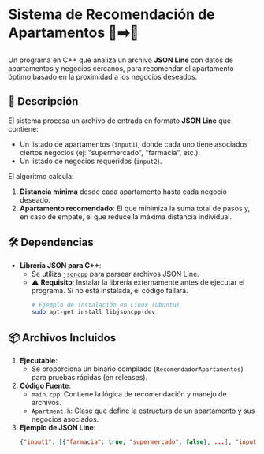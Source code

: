 # Sistema de Recomendación de Apartamentos 🏢➡️🛒

Un programa en C++ que analiza un archivo **JSON Line** con datos de apartamentos y negocios cercanos, para recomendar el apartamento óptimo basado en la proximidad a los negocios deseados.

## 📌 Descripción

El sistema procesa un archivo de entrada en formato **JSON Line** que contiene:
- Un listado de apartamentos (`input1`), donde cada uno tiene asociados ciertos negocios (ej: "supermercado", "farmacia", etc.).
- Un listado de negocios requeridos (`input2`). 

El algoritmo calcula:
1. **Distancia mínima** desde cada apartamento hasta cada negocio deseado.
2. **Apartamento recomendado**: El que minimiza la suma total de pasos y, en caso de empate, el que reduce la máxima distancia individual.

## 🛠️ Dependencias

- **Librería JSON para C++**: 
  - Se utiliza [`jsoncpp`](https://github.com/open-source-parsers/jsoncpp) para parsear archivos JSON Line.
  - ⚠️ **Requisito**: Instalar la librería externamente antes de ejecutar el programa. Si no está instalada, el código fallará.
    ```bash
    # Ejemplo de instalación en Linux (Ubuntu)
    sudo apt-get install libjsoncpp-dev
    ```

## 📦 Archivos Incluidos

1. **Ejecutable**: 
   - Se proporciona un binario compilado (`RecomendadorApartamentos`) para pruebas rápidas (en releases).
2. **Código Fuente**:
   - `main.cpp`: Contiene la lógica de recomendación y manejo de archivos.
   - `Apartment.h`: Clase que define la estructura de un apartamento y sus negocios asociados.
3. **Ejemplo de JSON Line**:
   ```json
   {"input1": [{"farmacia": true, "supermercado": false}, ...], "input2": ["farmacia", ...]}
